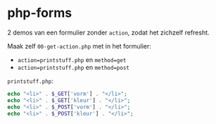 # php-forms

2 demos van een formulier zonder `action`, zodat het zichzelf refresht.

Maak zelf `00-get-action.php` met in het formulier:

- `action=printstuff.php` en `method=get`
- `action=printstuff.php` en `method=post`

`printstuff.php`:

```Php
echo "<li>" . $_GET['vorm'] . "</li>";
echo "<li>" . $_GET['kleur'] . "</li>";
echo "<li>" . $_POST['vorm'] . "</li>";
echo "<li>" . $_POST['kleur'] . "</li>";

```
